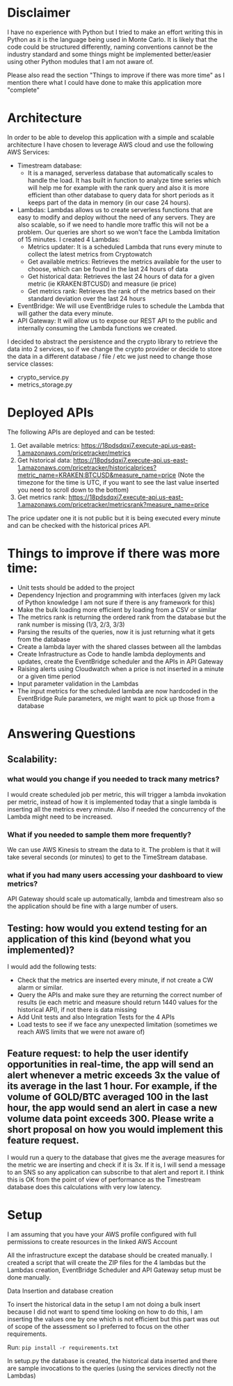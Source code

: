 # Disclaimer

I have no experience with Python but I tried to make an effort writing this in Python as it is the language being used in Monte Carlo. It is likely that the code could be structured differently, naming conventions cannot be the industry standard and some things might be implemented better/easier using other Python modules that I am not aware of.

Please also read the section "Things to improve if there was more time" as I mention there what I could have done to make this application more "complete"

# Architecture

In order to be able to develop this application with a simple and scalable architecture I have chosen to leverage AWS cloud and use the following AWS Services:
+ Timestream database: 
    + It is a managed, serverless database that automatically scales to handle the load. It has built in function to analyze time series which will help me for example with the rank query and also it is more efficient than other database to query data for short periods as it keeps part of the data in memory (in our case 24 hours).
+ Lambdas: Lambdas allows us to create serverless functions that are easy to modify and deploy without the need of any servers. They are also scalable, so if we need to handle more traffic this will not be a problem. Our queries are short so we won't face the Lambda limitation of 15 minutes. I created 4 Lambdas:
    + Metrics updater: It is a scheduled Lambda that runs every minute to collect the latest metrics from Cryptowatch
    + Get available metrics: Retrieves the metrics available for the user to choose, which can be found in the last 24 hours of data
    + Get historical data: Retrieves the last 24 hours of data for a given metric (ie KRAKEN:BTCUSD) and measure (ie price)
    + Get metrics rank: Retrieves the rank of the metrics based on their standard deviation over the last 24 hours
+ EventBridge: We will use EventBridge rules to schedule the Lambda that will gather the data every minute.
+ API Gateway: It will allow us to expose our REST API to the public and internally consuming the Lambda functions we created.

I decided to abstract the persistence and the crypto library to retrieve the data into 2 services, so if we change the crypto provider or decide to store the data in a different database / file / etc we just need to change those service classes:
+ crypto_service.py
+ metrics_storage.py

# Deployed APIs

The following APIs are deployed and can be tested:
1) Get available metrics: https://18pdsdqxi7.execute-api.us-east-1.amazonaws.com/pricetracker/metrics
2) Get historical data: https://18pdsdqxi7.execute-api.us-east-1.amazonaws.com/pricetracker/historicalprices?metric_name=KRAKEN:BTCUSD&measure_name=price (Note the timezone for the time is UTC, if you want to see the last value inserted you need to scroll down to the bottom)
3) Get metrics rank: https://18pdsdqxi7.execute-api.us-east-1.amazonaws.com/pricetracker/metricsrank?measure_name=price

The price updater one it is not public but it is being executed every minute and can be checked with the historical prices API.

# Things to improve if there was more time:

+ Unit tests should be added to the project
+ Dependency Injection and programming with interfaces (given my lack of Python knowledge I am not sure if there is any framework for this)
+ Make the bulk loading more efficient by loading from a CSV or similar
+ The metrics rank is returning the ordered rank from the database but the rank number is missing (1/3, 2/3, 3/3)
+ Parsing the results of the queries, now it is just returning what it gets from the database
+ Create a lambda layer with the shared classes between all the lambdas
+ Create Infrastructure as Code to handle lambda deployments and updates, create the EventBridge scheduler and the APIs in API Gateway
+ Raising alerts using Cloudwatch when a price is not inserted in a minute or a given time period
+ Input parameter validation in the Lambdas
+ The input metrics for the scheduled lambda are now hardcoded in the EventBridge Rule parameters, we might want to pick up those from a database

# Answering Questions

## Scalability: 

### what would you change if you needed to track many metrics? 

I would create scheduled job per metric, this will trigger a lambda invokation per metric, instead of how it is implemented today that a single lambda is inserting all the metrics every minute. Also if needed the concurrency of the Lambda might need to be increased.

### What if you needed to sample them more frequently? 

We can use AWS Kinesis to stream the data to it. The problem is that it will take several seconds (or minutes) to get to the TimeStream database.

### what if you had many users accessing your dashboard to view metrics?

API Gateway should scale up automatically, lambda and timestream also so the application should be fine with a large number of users.

## Testing: how would you extend testing for an application of this kind (beyond what you implemented)?

I would add the following tests:
+ Check that the metrics are inserted every minute, if not create a CW alarm or similar.
+ Query the APIs and make sure they are returning the correct number of results (ie each metric and measure should return 1440 values for the historical API), if not there is data missing
+ Add Unit tests and also Integration Tests for the 4 APIs
+ Load tests to see if we face any unexpected limitation (sometimes we reach AWS limits that we were not aware of)

## Feature request: to help the user identify opportunities in real-time, the app will send an alert whenever a metric exceeds 3x the value of its average in the last 1 hour. For example, if the volume of GOLD/BTC averaged 100 in the last hour, the app would send an alert in case a new volume data point exceeds 300. Please write a short proposal on how you would implement this feature request.

I would run a query to the database that gives me the average measures for the metric we are inserting and check if it is 3x. If it is, I will send a message to an SNS so any application can subscribe to that alert and report it. I think this is OK from the point of view of performance as the Timestream database does this calculations with very low latency.

# Setup

I am assuming that you have your AWS profile configured with full permissions to create resources in the linked AWS Account

All the infrastructure except the database should be created manually. I created a script that will create the ZIP files for the 4 lambdas but the Lambdas creation, EventBridge Scheduler and API Gateway setup must be done manually.

Data Insertion and database creation

To insert the historical data in the setup I am not doing a bulk insert because I did not want to spend time looking on how to do this, I am inserting the values one by one which is not efficient but this part was out of scope of the assessment so I preferred to focus on the other requirements.

Run: `pip install -r requirements.txt`

In setup.py the database is created, the historical data inserted and there are sample invocations to the queries (using the services directly not the Lambdas)
